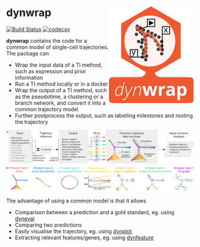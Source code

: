 # dynwrap <img src="man/img/logo.svg" align="right" />

[![Build Status](https://travis-ci.org/dynverse/dynwrap.svg)](https://travis-ci.org/dynverse/dynwrap)
[![codecov](https://codecov.io/gh/dynverse/dynwrap/branch/master/graph/badge.svg)](https://codecov.io/gh/dynverse/dynwrap)

**dynwrap** contains the code for a common model of single-cell trajectories. The package can

* Wrap the input data of a TI method, such as expression and prior information
* Run a TI method locally or in a docker
* Wrap the output of a TI method, such as the pseudotime, a clustering or a branch network, and convert it into a common trajectory model
* Further postprocess the output, such as labelling milestones and rooting the trajectory

![dynwrap](docs/figures/overview_wrapping_v1.svg)


The advantage of using a common model is that it allows

* Comparison between a prediction and a gold standard, eg. using [dyneval](https://www.github.com/dynverse/dyneval)
* Comparing two predictions
* Easily visualise the trajectory, eg. using [dynplot](https://www.github.com/dynverse/dynplot)
* Extracting relevant features/genes, eg. using [dynfeature](https://www.github.com/dynverse/dynfeature)
